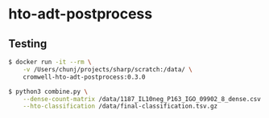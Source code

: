 # hto-adt-postprocess

## Testing

```bash
$ docker run -it --rm \
    -v /Users/chunj/projects/sharp/scratch:/data/ \
    cromwell-hto-adt-postprocess:0.3.0
```

```bash
$ python3 combine.py \
    --dense-count-matrix /data/1187_IL10neg_P163_IGO_09902_8_dense.csv \
    --hto-classification /data/final-classification.tsv.gz
```
